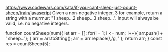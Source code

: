 https://www.codewars.com/kata/if-you-cant-sleep-just-count-sheep/train/javascript
Given a non-negative integer, 3 for example, return a string with a murmur: 
"1 sheep...2 sheep...3 sheep...". Input will always be valid, i.e. no negative integers.

function countSheep(num){
  let arr = [];
  for(i = 1; i <= num; i++){
    arr.push(i + ' sheep...');
  }
  arr = arr.toString();
  arr = arr.replace(/,/g, '');
  return arr;
}
  const res = countSheep(5);